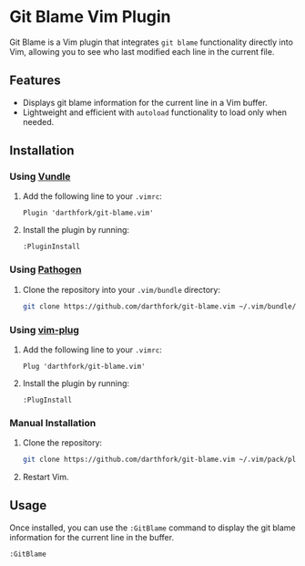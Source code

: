 # Git Blame Vim Plugin

Git Blame is a Vim plugin that integrates `git blame` functionality directly into Vim, allowing you to see who last modified each line in the current file.

## Features

- Displays git blame information for the current line in a Vim buffer.
- Lightweight and efficient with `autoload` functionality to load only when needed.

## Installation

### Using [Vundle](https://github.com/VundleVim/Vundle.vim)

1. Add the following line to your `.vimrc`:

    ```vim
    Plugin 'darthfork/git-blame.vim'
    ```

2. Install the plugin by running:

    ```vim
    :PluginInstall
    ```

### Using [Pathogen](https://github.com/tpope/vim-pathogen)

1. Clone the repository into your `.vim/bundle` directory:

    ```bash
    git clone https://github.com/darthfork/git-blame.vim ~/.vim/bundle/git-blame.vim
    ```

### Using [vim-plug](https://github.com/junegunn/vim-plug)

1. Add the following line to your `.vimrc`:

    ```vim
    Plug 'darthfork/git-blame.vim'
    ```

2. Install the plugin by running:

    ```vim
    :PlugInstall
    ```

### Manual Installation

1. Clone the repository:

    ```bash
    git clone https://github.com/darthfork/git-blame.vim ~/.vim/pack/plugins/start/git-blame.vim
    ```

2. Restart Vim.

## Usage

Once installed, you can use the `:GitBlame` command to display the git blame information for the current line in the buffer.

```vim
:GitBlame
